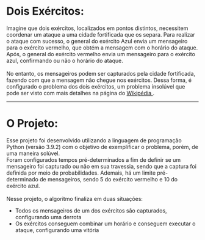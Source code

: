 <h1>Dois Exércitos:</h1>

Imagine que dois exércitos, localizados em pontos distintos, necessitem coordenar um ataque a uma cidade fortificada que os separa. Para realizar o ataque com sucesso, o general do exército Azul envia um mensageiro para o exército vermelho, que obtém a mensagem com o horário do ataque. Após, o general do exército vermelho envia um mensageiro para o exército azul, confirmando ou não o horário do ataque.
<br><br>
No entanto, os mensageiros podem ser capturados pela cidade fortificada, fazendo com que a mensagem não chegue nos exércitos. Dessa forma, é configurado o problema dos dois exércitos, um problema insolúvel que pode ser visto com mais detalhes na página do <a href="https://pt.wikipedia.org/wiki/Problema_dos_dois_generais#:~:text=Dois%20ex%C3%A9rcitos%2C%20cada%20um%20liderado%20por%20um%20general%2C,meio%20do%20envio%20de%20mensageiros%20atrav%C3%A9s%20do%20vale."> Wikipédia </a>.

---

<h1>O Projeto:</h1>

Esse projeto foi desenvolvido utilizando a linguagem de programação Python (versão 3.9.2) com o objetivo de exemplificar o problema, porém, de uma maneira solúvel. 
<br>
Foram configurados tempos pré-determinados a fim de definir se um mensageiro foi capturado ou não em sua travessia, sendo que a captura foi definida por meio de probabilidades.
Ademais, há um limite pré-determinado de mensageiros, sendo 5 do exército vermelho e 10 do exército azul.
<br><br>
Nesse projeto, o algoritmo finaliza em duas situações:
<ul>
	<li>Todos os mensageiros de um dos exércitos são capturados, configurando uma derrota</li>
	<li>Os exércitos conseguem combinar um horário e conseguem executar o ataque, configurando uma vitória</li>
</ul>

